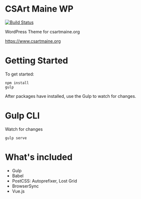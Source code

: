 # CSArt Maine WP

[![Build Status](https://travis-ci.org/guylyons/csartmaine-wp.svg?branch=master)](https://travis-ci.org/guylyons/csartmaine-wp)

WordPress Theme for csartmaine.org

https://www.csartmaine.org

# Getting Started
To get started:

    npm install
    gulp

After packages have installed, use the Gulp to watch for changes.

# Gulp CLI
Watch for changes

    gulp serve

# What's included
- Gulp
- Babel
- PostCSS: Autoprefixer, Lost Grid
- BrowserSync
- Vue.js
